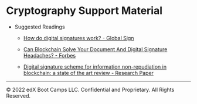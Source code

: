 # Cryptography Support Material

* Suggested Readings

  * [How do digital signatures work? - Global Sign](https://www.globalsign.com/en/blog/how-do-digital-signatures-work/)

  * [Can Blockchain Solve Your Document And Digital Signature Headaches? - Forbes](https://www.forbes.com/sites/oracle/2018/04/02/can-blockchain-solve-your-document-and-digital-signature-headaches/#21d00ee83979)

  * [Digital signature scheme for information non-repudiation in blockchain: a state of the art review - Research Paper](https://link.springer.com/article/10.1186/s13638-020-01665-w)

---
© 2022 edX Boot Camps LLC. Confidential and Proprietary. All Rights Reserved.
